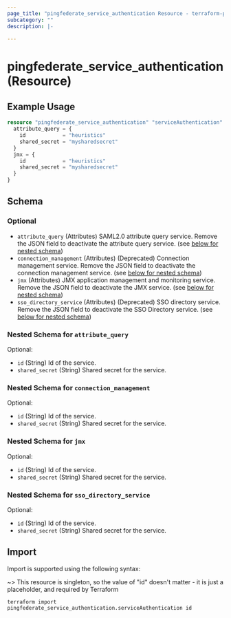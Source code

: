 ```yaml
---
page_title: "pingfederate_service_authentication Resource - terraform-provider-pingfederate"
subcategory: ""
description: |-
  
---
```


# pingfederate_service_authentication (Resource)



## Example Usage

```terraform
resource "pingfederate_service_authentication" "serviceAuthentication" {
  attribute_query = {
    id            = "heuristics"
    shared_secret = "mysharedsecret"
  }
  jmx = {
    id            = "heuristics"
    shared_secret = "mysharedsecret"
  }
}
```

<!-- schema generated by tfplugindocs -->
## Schema

### Optional

- `attribute_query` (Attributes) SAML2.0 attribute query service. Remove the JSON field to deactivate the attribute query service. (see [below for nested schema](#nestedatt--attribute_query))
- `connection_management` (Attributes) (Deprecated) Connection management service. Remove the JSON field to deactivate the connection management service. (see [below for nested schema](#nestedatt--connection_management))
- `jmx` (Attributes) JMX application management and monitoring service. Remove the JSON field to deactivate the JMX service. (see [below for nested schema](#nestedatt--jmx))
- `sso_directory_service` (Attributes) (Deprecated) SSO directory service. Remove the JSON field to deactivate the SSO Directory service. (see [below for nested schema](#nestedatt--sso_directory_service))

<a id="nestedatt--attribute_query"></a>
### Nested Schema for `attribute_query`

Optional:

- `id` (String) Id of the service.
- `shared_secret` (String) Shared secret for the service.


<a id="nestedatt--connection_management"></a>
### Nested Schema for `connection_management`

Optional:

- `id` (String) Id of the service.
- `shared_secret` (String) Shared secret for the service.


<a id="nestedatt--jmx"></a>
### Nested Schema for `jmx`

Optional:

- `id` (String) Id of the service.
- `shared_secret` (String) Shared secret for the service.


<a id="nestedatt--sso_directory_service"></a>
### Nested Schema for `sso_directory_service`

Optional:

- `id` (String) Id of the service.
- `shared_secret` (String) Shared secret for the service.

## Import

Import is supported using the following syntax:

~> This resource is singleton, so the value of "id" doesn't matter - it is just a placeholder, and required by Terraform

```shell
terraform import pingfederate_service_authentication.serviceAuthentication id
```